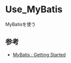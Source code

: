 # Use_MyBatis

MyBatisを使う

## 参考

- [MyBatis : Getting Started](https://mybatis.org/mybatis-3/getting-started.html)